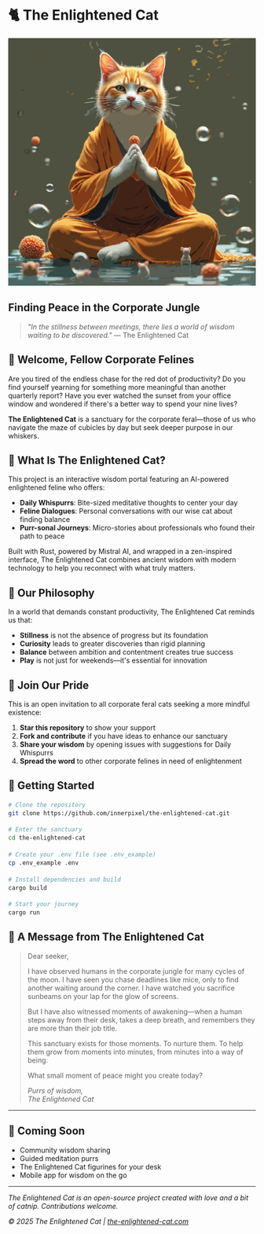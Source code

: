 # 🐈 The Enlightened Cat

![The Enlightened Cat](https://raw.githubusercontent.com/innerpixel/the-enlightened-cat/main/static/images/enlightened-cat.svg)

## Finding Peace in the Corporate Jungle

> *"In the stillness between meetings, there lies a world of wisdom waiting to be discovered."* — The Enlightened Cat

## 🌟 Welcome, Fellow Corporate Felines

Are you tired of the endless chase for the red dot of productivity? Do you find yourself yearning for something more meaningful than another quarterly report? Have you ever watched the sunset from your office window and wondered if there's a better way to spend your nine lives?

**The Enlightened Cat** is a sanctuary for the corporate feral—those of us who navigate the maze of cubicles by day but seek deeper purpose in our whiskers.

## 🧘 What Is The Enlightened Cat?

This project is an interactive wisdom portal featuring an AI-powered enlightened feline who offers:

- **Daily Whispurrs**: Bite-sized meditative thoughts to center your day
- **Feline Dialogues**: Personal conversations with our wise cat about finding balance
- **Purr-sonal Journeys**: Micro-stories about professionals who found their path to peace

Built with Rust, powered by Mistral AI, and wrapped in a zen-inspired interface, The Enlightened Cat combines ancient wisdom with modern technology to help you reconnect with what truly matters.

## 🌿 Our Philosophy

In a world that demands constant productivity, The Enlightened Cat reminds us that:

- **Stillness** is not the absence of progress but its foundation
- **Curiosity** leads to greater discoveries than rigid planning
- **Balance** between ambition and contentment creates true success
- **Play** is not just for weekends—it's essential for innovation

## 🐾 Join Our Pride

This is an open invitation to all corporate feral cats seeking a more mindful existence:

1. **Star this repository** to show your support
2. **Fork and contribute** if you have ideas to enhance our sanctuary
3. **Share your wisdom** by opening issues with suggestions for Daily Whispurrs
4. **Spread the word** to other corporate felines in need of enlightenment

## 🚀 Getting Started

```bash
# Clone the repository
git clone https://github.com/innerpixel/the-enlightened-cat.git

# Enter the sanctuary
cd the-enlightened-cat

# Create your .env file (see .env_example)
cp .env_example .env

# Install dependencies and build
cargo build

# Start your journey
cargo run
```

## 🌙 A Message from The Enlightened Cat

> Dear seeker,
> 
> I have observed humans in the corporate jungle for many cycles of the moon. I have seen you chase deadlines like mice, only to find another waiting around the corner. I have watched you sacrifice sunbeams on your lap for the glow of screens.
> 
> But I have also witnessed moments of awakening—when a human steps away from their desk, takes a deep breath, and remembers they are more than their job title.
> 
> This sanctuary exists for those moments. To nurture them. To help them grow from moments into minutes, from minutes into a way of being.
> 
> What small moment of peace might you create today?
> 
> *Purrs of wisdom,*  
> *The Enlightened Cat*

---

## 🔮 Coming Soon

- Community wisdom sharing
- Guided meditation purrs
- The Enlightened Cat figurines for your desk
- Mobile app for wisdom on the go

---

*The Enlightened Cat is an open-source project created with love and a bit of catnip. Contributions welcome.*

*© 2025 The Enlightened Cat | [the-enlightened-cat.com](https://the-enlightened-cat.com)*

